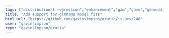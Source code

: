 ```yaml
---
tags: ["distributional-regression","enhancement","gam","gamm","generalized-additive-mixed-models","generalized-additive-models","ggplot2","glm","lm","mgcv","penalized-spline","r","r-package","random-effects","smoothing","splines"]
title: "Add support for glmmTMB model fits"
html_url: "https://github.com/gavinsimpson/gratia/issues/240"
user: "gavinsimpson"
repo: "gavinsimpson/gratia"
---
```


